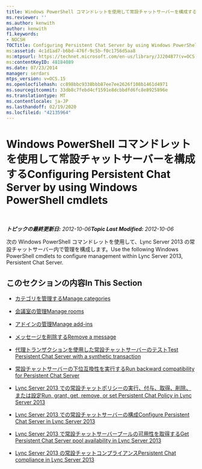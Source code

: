 ```yaml
---
title: Windows PowerShell コマンドレットを使用して常設チャットサーバーを構成する
ms.reviewer: ''
ms.author: kenwith
author: kenwith
f1.keywords:
- NOCSH
TOCTitle: Configuring Persistent Chat Server by using Windows PowerShell cmdlets
ms:assetid: 4c1d1ad7-b6bd-476f-9c5b-f0c1756d5aa8
ms:mtpsurl: https://technet.microsoft.com/en-us/library/JJ204877(v=OCS.15)
ms:contentKeyID: 48184089
ms.date: 07/23/2014
manager: serdars
mtps_version: v=OCS.15
ms.openlocfilehash: cc898bbc9338bbb87ee7ee2626f108b1461d4971
ms.sourcegitcommit: 33db8c7febd4cf1591e8dcbbdfd6fc8e8925896e
ms.translationtype: MT
ms.contentlocale: ja-JP
ms.lasthandoff: 02/19/2020
ms.locfileid: "42135964"
---
```

<div data-xmlns="http://www.w3.org/1999/xhtml">

<div class="topic" data-xmlns="http://www.w3.org/1999/xhtml" data-msxsl="urn:schemas-microsoft-com:xslt" data-cs="http://msdn.microsoft.com/">

<div data-asp="https://msdn2.microsoft.com/asp">

# <a name="configuring-persistent-chat-server-by-using-windows-powershell-cmdlets"></a><span data-ttu-id="c6b2b-102">Windows PowerShell コマンドレットを使用して常設チャットサーバーを構成する</span><span class="sxs-lookup"><span data-stu-id="c6b2b-102">Configuring Persistent Chat Server by using Windows PowerShell cmdlets</span></span>

</div>

<div id="mainSection">

<div id="mainBody">

<span> </span>

<span data-ttu-id="c6b2b-103">_**トピックの最終更新日:** 2012-10-06_</span><span class="sxs-lookup"><span data-stu-id="c6b2b-103">_**Topic Last Modified:** 2012-10-06_</span></span>

<span data-ttu-id="c6b2b-104">次の Windows PowerShell コマンドレットを使用して、Lync Server 2013 の常設チャットサーバー内で管理を構成します。</span><span class="sxs-lookup"><span data-stu-id="c6b2b-104">Use the following Windows PowerShell cmdlets to configure management within Lync Server 2013, Persistent Chat Server.</span></span>

<div>

## <a name="in-this-section"></a><span data-ttu-id="c6b2b-105">このセクションの内容</span><span class="sxs-lookup"><span data-stu-id="c6b2b-105">In This Section</span></span>

  - [<span data-ttu-id="c6b2b-106">カテゴリを管理する</span><span class="sxs-lookup"><span data-stu-id="c6b2b-106">Manage categories</span></span>](manage-categories.md)

  - [<span data-ttu-id="c6b2b-107">会議室の管理</span><span class="sxs-lookup"><span data-stu-id="c6b2b-107">Manage rooms</span></span>](manage-rooms.md)

  - [<span data-ttu-id="c6b2b-108">アドインの管理</span><span class="sxs-lookup"><span data-stu-id="c6b2b-108">Manage add-ins</span></span>](manage-add-ins.md)

  - [<span data-ttu-id="c6b2b-109">メッセージを削除する</span><span class="sxs-lookup"><span data-stu-id="c6b2b-109">Remove a message</span></span>](remove-a-message.md)

  - [<span data-ttu-id="c6b2b-110">代理トランザクションを使用した常設チャットサーバーのテスト</span><span class="sxs-lookup"><span data-stu-id="c6b2b-110">Test Persistent Chat Server with a synthetic transaction</span></span>](test-persistent-chat-server-with-a-synthetic-transaction.md)

  - [<span data-ttu-id="c6b2b-111">常設チャットサーバーの下位互換性を実行する</span><span class="sxs-lookup"><span data-stu-id="c6b2b-111">Run backward compatibility for Persistent Chat Server</span></span>](run-backward-compatibility-for-persistent-chat-server.md)

  - [<span data-ttu-id="c6b2b-112">Lync Server 2013 での常設チャットポリシーの実行、付与、取得、削除、または設定</span><span class="sxs-lookup"><span data-stu-id="c6b2b-112">Run, grant, get, remove, or set Persistent Chat Policy in Lync Server 2013</span></span>](lync-server-2013-run-grant-get-remove-or-set-persistent-chat-policy.md)

  - [<span data-ttu-id="c6b2b-113">Lync Server 2013 での常設チャットサーバーの構成</span><span class="sxs-lookup"><span data-stu-id="c6b2b-113">Configure Persistent Chat Server in Lync Server 2013</span></span>](lync-server-2013-configure-persistent-chat-server.md)

  - [<span data-ttu-id="c6b2b-114">Lync Server 2013 で常設チャットサーバープールの可用性を取得する</span><span class="sxs-lookup"><span data-stu-id="c6b2b-114">Get Persistent Chat Server pool availability in Lync Server 2013</span></span>](lync-server-2013-get-persistent-chat-server-pool-availability.md)

  - [<span data-ttu-id="c6b2b-115">Lync Server 2013 の常設チャットコンプライアンス</span><span class="sxs-lookup"><span data-stu-id="c6b2b-115">Persistent Chat compliance in Lync Server 2013</span></span>](lync-server-2013-persistent-chat-compliance.md)

</div>

</div>

<span> </span>

</div>

</div>

</div>

